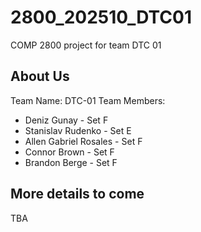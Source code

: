 # 2800_202510_DTC01
COMP 2800 project for team DTC 01

## About Us
Team Name: DTC-01
Team Members:
- Deniz Gunay - Set F
- Stanislav Rudenko - Set E
- Allen Gabriel Rosales - Set F
- Connor Brown - Set F
- Brandon Berge - Set F

## More details to come
TBA
